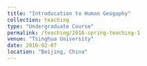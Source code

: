```yaml
---
title: "Introducation to Human Geogaphy"
collection: teaching
type: "Undergraduate Course"
permalink: /teaching/2016-spring-teaching-1
venue: "Tsinghua University"
date: 2016-02-07
location: "Beijing, China"
---
```



